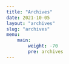 ```yaml
---
title: "Archives"
date: 2021-10-05
layout: "archives"
slug: "archives"
menu:
    main:
        weight: -70
        pre: archives
---
```

